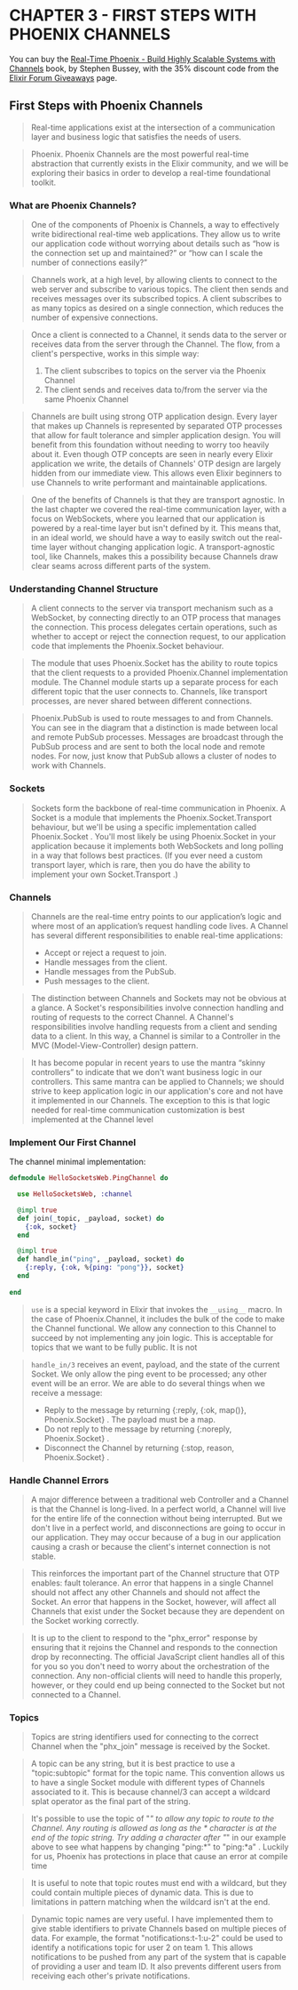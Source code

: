 # CHAPTER 3 - FIRST STEPS WITH PHOENIX CHANNELS

You can buy the [Real-Time Phoenix - Build Highly Scalable Systems with Channels](https://pragprog.com/titles/sbsockets/real-time-phoenix/) book, by Stephen Bussey, with the 35% discount code from the [Elixir Forum Giveaways](https://elixirforum.com/t/elixir-forum-update-2022-the-100-000-issue/45299) page.


## First Steps with Phoenix Channels

> Real-time applications exist at the intersection of a communication layer and business logic that satisfies the needs of users.

> Phoenix. Phoenix Channels are the most powerful real-time abstraction that 
> currently exists in the Elixir community, and we will be exploring their 
> basics in order to develop a real-time foundational toolkit.

### What are Phoenix Channels?

> One of the components of Phoenix is Channels, a way to effectively write
> bidirectional real-time web applications. They allow us to write our 
> application code without worrying about details such as “how is the connection
> set up and maintained?” or “how can I scale the number of connections easily?”

> Channels work, at a high level, by allowing clients to connect to the web
> server and subscribe to various topics. The client then sends and receives
> messages over its subscribed topics. A client subscribes to as many topics
> as desired on a single connection, which reduces the number of expensive
> connections.

> Once a client is connected to a Channel, it sends data to the server or 
> receives data from the server through the Channel. The flow, from a client's 
> perspective, works in this simple way:
> 1. The client subscribes to topics on the server via the Phoenix Channel
> 2. The client sends and receives data to/from the server via the same Phoenix Channel

> Channels are built using strong OTP application design. Every layer that makes
> up Channels is represented by separated OTP processes that allow for fault 
>tolerance and simpler application design. You will benefit from this foundation 
> without needing to worry too heavily about it. Even though OTP concepts are 
> seen in nearly every Elixir application we write, the details of Channels' OTP 
> design are largely hidden from our immediate view. This allows even Elixir 
> beginners to use Channels to write performant and maintainable applications.

> One of the benefits of Channels is that they are transport agnostic. In the
> last chapter we covered the real-time communication layer, with a focus on
> WebSockets, where you learned that our application is powered by a real-time
> layer but isn't defined by it. This means that, in an ideal world, we should
> have a way to easily switch out the real-time layer without changing 
> application logic. A transport-agnostic tool, like Channels, makes this a 
> possibility because Channels draw clear seams across different parts of the 
> system.

### Understanding Channel Structure

> A client connects to the server via transport mechanism such as a WebSocket,
> by connecting directly to an OTP process that manages the connection. This
> process delegates certain operations, such as whether to accept or reject the
> connection request, to our application code that implements the Phoenix.Socket
> behaviour.

> The module that uses Phoenix.Socket has the ability to route topics that the
> client requests to a provided Phoenix.Channel implementation module. The
> Channel module starts up a separate process for each different topic that the
> user connects to. Channels, like transport processes, are never shared between
> different connections.

> Phoenix.PubSub is used to route messages to and from Channels. You can see
> in the diagram that a distinction is made between local and remote PubSub
> processes. Messages are broadcast through the PubSub process and are sent
> to both the local node and remote nodes. For now, just know that PubSub
> allows a cluster of nodes to work with Channels.

### Sockets

> Sockets form the backbone of real-time communication in Phoenix. A Socket
> is a module that implements the Phoenix.Socket.Transport behaviour, but we'll be
> using a specific implementation called Phoenix.Socket . You'll most likely be using
> Phoenix.Socket in your application because it implements both WebSockets and
> long polling in a way that follows best practices. (If you ever need a custom
> transport layer, which is rare, then you do have the ability to implement your
> own Socket.Transport .)

### Channels

> Channels are the real-time entry points to our application’s logic and where
> most of an application’s request handling code lives. A Channel has several
> different responsibilities to enable real-time applications:
> * Accept or reject a request to join.
> * Handle messages from the client.
> * Handle messages from the PubSub.
> * Push messages to the client.

> The distinction between Channels and Sockets may not be obvious at a glance.
> A Socket's responsibilities involve connection handling and routing of requests
> to the correct Channel. A Channel's responsibilities involve handling requests
> from a client and sending data to a client. In this way, a Channel is similar
> to a Controller in the MVC (Model-View-Controller) design pattern.

> It has become popular in recent years to use the mantra “skinny controllers”
> to indicate that we don't want business logic in our controllers. This same
> mantra can be applied to Channels; we should strive to keep application
> logic in our application's core and not have it implemented in our Channels.
> The exception to this is that logic needed for real-time communication 
> customization is best implemented at the Channel level

### Implement Our First Channel

The channel minimal implementation:

```elixir
defmodule HelloSocketsWeb.PingChannel do

  use HelloSocketsWeb, :channel

  @impl true
  def join(_topic, _payload, socket) do
    {:ok, socket}
  end

  @impl true
  def handle_in("ping", _payload, socket) do
    {:reply, {:ok, %{ping: "pong"}}, socket}
  end
  
end
```

> `use` is a special keyword in Elixir that invokes the `__using__` macro. In 
> the case of Phoenix.Channel, it includes the bulk of the code to make the 
> Channel functional.
> We allow any connection to this Channel to succeed by not implementing any
> join logic. This is acceptable for topics that we want to be fully public. 
> It is not


> `handle_in/3` receives an event, payload, and the state of the current Socket. We
> only allow the ping event to be processed; any other event will be an error. We
> are able to do several things when we receive a message:
> * Reply to the message by returning {:reply, {:ok, map()}, Phoenix.Socket} . The
> payload must be a map.
> * Do not reply to the message by returning {:noreply, Phoenix.Socket} .
> * Disconnect the Channel by returning {:stop, reason, Phoenix.Socket} .

### Handle Channel Errors

> A major difference between a traditional web Controller and a Channel is that
> the Channel is long-lived. In a perfect world, a Channel will live for the entire
> life of the connection without being interrupted. But we don't live in a perfect
> world, and disconnections are going to occur in our application. They may
> occur because of a bug in our application causing a crash or because the
> client's internet connection is not stable.

> This reinforces the important part of the Channel structure that OTP enables:
> fault tolerance. An error that happens in a single Channel should not affect
> any other Channels and should not affect the Socket. An error that happens
> in the Socket, however, will affect all Channels that exist under the Socket
> because they are dependent on the Socket working correctly.

> It is up to the client to respond to the "phx_error" response by ensuring that it
> rejoins the Channel and responds to the connection drop by reconnecting.
> The official JavaScript client handles all of this for you so you don't need to
> worry about the orchestration of the connection. Any non-official clients will
> need to handle this properly, however, or they could end up being connected
> to the Socket but not connected to a Channel.

### Topics

> Topics are string identifiers used for connecting to the correct Channel when
> the "phx_join" message is received by the Socket.

> A topic can be any string, but it is best practice to use a "topic:subtopic" format
> for the topic name. This convention allows us to have a single Socket module
> with different types of Channels associated to it. This is because channel/3 can
> accept a wildcard splat operator as the final part of the string.

> It's possible to use the topic of "*" to allow any topic to route to the Channel.
> Any routing is allowed as long as the * character is at the end of the topic
> string. Try adding a character after "*" in our example above to see what
> happens by changing "ping:*" to "ping:*a" . Luckily for us, Phoenix has protections
> in place that cause an error at compile time

> It is useful to note that topic routes must end with a wildcard, but they could
> contain multiple pieces of dynamic data. This is due to limitations in pattern
> matching when the wildcard isn't at the end.

> Dynamic topic names are very useful. I have implemented them to give stable
> identifiers to private Channels based on multiple pieces of data. For example,
> the format "notifications:t-1:u-2" could be used to identify a notifications 
> topic for user 2 on team 1. This allows notifications to be pushed from any 
> part of the system that is capable of providing a user and team ID. It also 
> prevents different users from receiving each other's private notifications.
